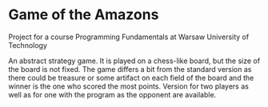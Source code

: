 # Game of the Amazons
Project for a course Programming Fundamentals at Warsaw University of Technology

An abstract strategy game. It is played on a chess-like board, but the size of the board is not fixed. The game differs a bit from the standard version as there could be treasure or some artifact on each field of the board and the winner is the one who scored the most points.
Version for two players as well as for one with the program as the opponent are available.
